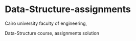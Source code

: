 # Data-Structure-assignments

Cairo university faculty of engineering, <p>
Data-Structure course, 
assignments solution

